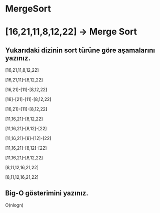 # MergeSort

# [16,21,11,8,12,22] -> Merge Sort

## Yukarıdaki dizinin sort türüne göre aşamalarını yazınız.

[16,21,11,8,12,22]

[16,21,11]-[8,12,22]

[16,21]-[11]-[8,12,22]

[16]-[21]-[11]-[8,12,22]

[16,21]-[11]-[8,12,22]

[11,16,21]-[8,12,22]

[11,16,21]-[8,12]-[22]

[11,16,21]-[8]-[12]-[22]

[11,16,21]-[8,12]-[22]

[11,16,21]-[8,12,22]

[8,11,12,16,21,22]

[8,11,12,16,21,22]

## Big-O gösterimini yazınız.

O(nlogn)
